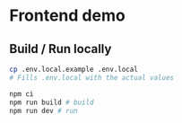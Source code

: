 # Frontend demo
## Build / Run locally
```sh
cp .env.local.example .env.local
# Fills .env.local with the actual values

npm ci
npm run build # build
npm run dev # run
```

